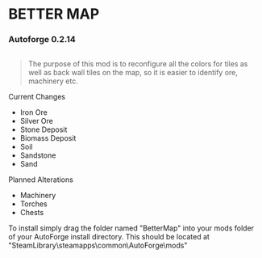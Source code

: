 # BETTER MAP

### Autoforge 0.2.14

 <img src="https://staticdelivery.nexusmods.com/mods/6305/images/5/5-1713226153-607442393.png" title="" alt="" width="">

<br>

> The purpose of this mod is to reconfigure all the colors for tiles as well as back wall tiles on the map, so it is easier to identify ore, machinery etc.

Current Changes

- Iron Ore
- Silver Ore
- Stone Deposit 
- Biomass Deposit
- Soil
- Sandstone
- Sand

Planned Alterations

- Machinery
- Torches
- Chests

To install simply drag the folder named "BetterMap" into your mods folder of your AutoForge install directory. This should be located at "SteamLibrary\steamapps\common\AutoForge\mods"
